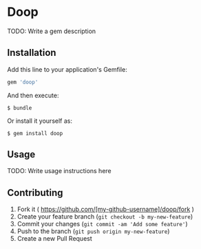 # Doop

TODO: Write a gem description

## Installation

Add this line to your application's Gemfile:

```ruby
gem 'doop'
```

And then execute:

    $ bundle

Or install it yourself as:

    $ gem install doop

## Usage

TODO: Write usage instructions here

## Contributing

1. Fork it ( https://github.com/[my-github-username]/doop/fork )
2. Create your feature branch (`git checkout -b my-new-feature`)
3. Commit your changes (`git commit -am 'Add some feature'`)
4. Push to the branch (`git push origin my-new-feature`)
5. Create a new Pull Request
